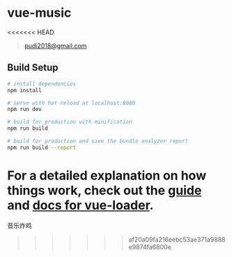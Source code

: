 # vue-music
<<<<<<< HEAD

> pudi2018@gmail.com

## Build Setup

``` bash
# install dependencies
npm install

# serve with hot reload at localhost:8080
npm run dev

# build for production with minification
npm run build

# build for production and view the bundle analyzer report
npm run build --report
```

For a detailed explanation on how things work, check out the [guide](http://vuejs-templates.github.io/webpack/) and [docs for vue-loader](http://vuejs.github.io/vue-loader).
=======
音乐炸鸡
>>>>>>> af20a09fa216eebc53ae371a9888e9874fa6800e

